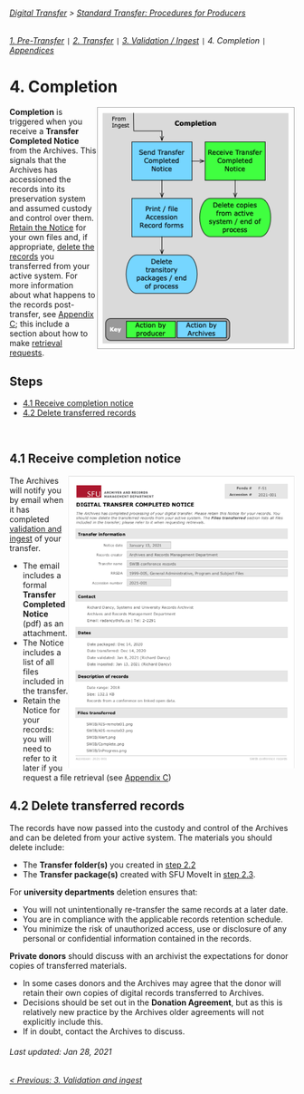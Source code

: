 ###### [Digital Transfer](../../README.md) > [Standard Transfer: Procedures for Producers](00-introduction.md)
###### [1. Pre-Transfer](01-pre-transfer.md) `|` [2. Transfer](02-transfer.md) `|` [3. Validation / Ingest](03-validation-ingest.md) `|` 4. Completion `|` [Appendices](../appendices/overview.md)

# 4. Completion
<img align="right" width="350" src="../../screenshots/05-completion.png">

**Completion** is triggered when you receive a **Transfer Completed Notice** from the Archives. This signals that the Archives has accessioned the records into its preservation system and assumed custody and control over them. [Retain the Notice](#41-receive-completion-notice) for your own files and, if appropriate, [delete the records](#42-delete-transferred-records) you transferred from your active system. For more information about what happens to the records post-transfer, see [Appendix C](../appendices/c-post-transfer.md); this include a section about how to make [retrieval requests](../appendices/c-post-transfer.md#retrieval-requests).

## Steps
- [4.1 Receive completion notice](#41-receive-completion-notice)
- [4.2 Delete transferred records](#42-delete-transferred-records)

<br clear="all"/>

## 4.1 Receive completion notice
<img align="right" width="400" src="../../screenshots/05-transfer-completed-notice.png">

The Archives will notify you by email when it has completed [validation and ingest](03-validation-ingest.md) of your transfer.
- The email includes a formal **Transfer Completed Notice** (pdf) as an attachment.
- The Notice includes a list of all files included in the transfer.
- Retain the Notice for your records: you will need to refer to it later if you request a file retrieval (see [Appendix C](../appendices/c-post-transfer.md#retrieval-requests))

## 4.2 Delete transferred records
The records have now passed into the custody and control of the Archives and can be deleted from your active system. The materials you should delete include:
- The **Transfer folder(s)** you created in [step 2.2](02-transfer.md#22-create-transfer-folders)
- The **Transfer package(s)** created with SFU MoveIt in [step 2.3](02-transfer.md#23-create-a-transfer-package-with-sfu-moveit).

For **university departments** deletion ensures that:
- You will not unintentionally re-transfer the same records at a later date.
- You are in compliance with the applicable records retention schedule.
- You minimize the risk of unauthorized access, use or disclosure of any personal or confidential information contained in the records.

**Private donors** should discuss with an archivist the expectations for donor copies of transferred materials.
- In some cases donors and the Archives may agree that the donor will retain their own copies of digital records transferred to Archives.
- Decisions should be set out in the **Donation Agreement**, but as this is relatively new practice by the Archives older agreements will not explicitly include this.
- If in doubt, contact the Archives to discuss.

###### Last updated: Jan 28, 2021
###### [< Previous: 3. Validation and ingest](03-validation-ingest.md)
